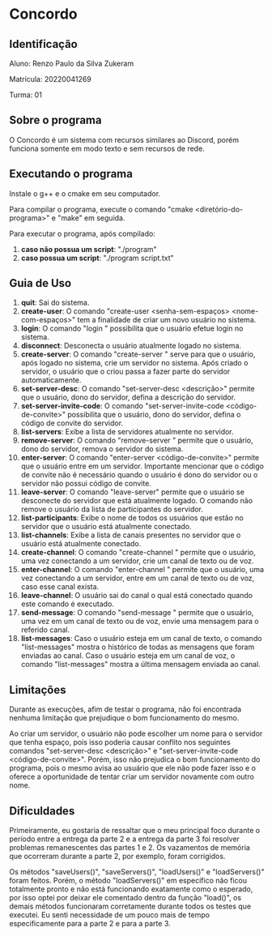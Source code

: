 # Concordo

## Identificação
Aluno: Renzo Paulo da Silva Zukeram

Matrícula: 20220041269

Turma: 01

## Sobre o programa
O Concordo é um sistema com recursos similares ao Discord, porém funciona somente em modo texto e sem recursos de rede.

## Executando o programa
Instale o g++ e o cmake em seu computador.

Para compilar o programa, execute o comando "cmake <diretório-do-programa>" e "make" em seguida.

Para executar o programa, após compilado:
1. **caso não possua um script**: "./program"
2. **caso possua um script**: "./program script.txt"

## Guia de Uso
1. **quit**: Sai do sistema.
2. **create-user**: O comando "create-user <email> <senha-sem-espaços> <nome-com-espaços>" tem a finalidade de criar um novo usuário no sistema.
3. **login**: O comando "login <email> <senha>" possibilita que o usuário efetue login no sistema.
4. **disconnect**: Desconecta o usuário atualmente logado no sistema.
5. **create-server**: O comando "create-server <nome-do-servidor>" serve para que o usuário, após logado no sistema, crie um servidor no sistema. Após criado o servidor, o usuário que o criou passa a fazer parte do servidor automaticamente.
6. **set-server-desc**: O comando "set-server-desc <nome-do-servidor> <descrição>" permite que o usuário, dono do servidor, defina a descrição do servidor.
7. **set-server-invite-code**: O comando "set-server-invite-code <nome-do-servidor> <código-de-convite>" possibilita que o usuário, dono do servidor, defina o código de convite do servidor.
8. **list-servers**: Exibe a lista de servidores atualmente no servidor.
9. **remove-server**: O comando "remove-server <nome-do-servidor>" permite que o usuário, dono do servidor, remova o servidor do sistema.
10. **enter-server**: O comando "enter-server <nome-do-servidor> <código-de-convite>" permite que o usuário entre em um servidor. Importante mencionar que o código de convite não é necessário quando o usuário é dono do servidor ou o servidor não possui código de convite.
11. **leave-server**: O comando "leave-server" permite que o usuário se desconecte do servidor que está atualmente logado. O comando não remove o usuário da lista de participantes do servidor.
12. **list-participants**: Exibe o nome de todos os usuários que estão no servidor que o usuário está atualmente conectado.
13. **list-channels**: Exibe a lista de canais presentes no servidor que o usuário está atualmente conectado.
14. **create-channel**: O comando "create-channel <nome-do-canal> <tipo-do-canal>" permite que o usuário, uma vez conectando a um servidor, crie um canal de texto ou de voz.
15. **enter-channel**: O comando "enter-channel <nome-do-canal>" permite que o usuário, uma vez conectando a um servidor, entre em um canal de texto ou de voz, caso esse canal exista.
16. **leave-channel**: O usuário sai do canal o qual está conectado quando este comando é executado.
17. **send-message**: O comando "send-message <mensagem>" permite que o usuário, uma vez em um canal de texto ou de voz, envie uma mensagem para o referido canal.
18. **list-messages**: Caso o usuário esteja em um canal de texto, o comando "list-messages" mostra o histórico de todas as mensagens que foram enviadas ao canal. Caso o usuário esteja em um canal de voz, o comando "list-messages" mostra a última mensagem enviada ao canal.

## Limitações
Durante as execuções, afim de testar o programa, não foi encontrada nenhuma limitação que prejudique o bom funcionamento do mesmo.

Ao criar um servidor, o usuário não pode escolher um nome para o servidor que tenha espaço, pois isso poderia causar conflito nos seguintes comandos "set-server-desc <nome-do-servidor> <descrição>" e "set-server-invite-code <nome-do-servidor> <código-de-convite>". Porém, isso não prejudica o bom funcionamento do programa, pois o mesmo avisa ao usuário que ele não pode fazer isso e o oferece a oportunidade de tentar criar um servidor novamente com outro nome.

## Dificuldades
Primeiramente, eu gostaria de ressaltar que o meu principal foco durante o período entre a entrega da parte 2 e a entrega da parte 3 foi resolver problemas remanescentes das partes 1 e 2. Os vazamentos de memória que ocorreram durante a parte 2, por exemplo, foram corrigidos.

Os métodos "saveUsers()", "saveServers()", "loadUsers()" e "loadServers()" foram feitos. Porém, o método "loadServers()" em específico não ficou totalmente pronto e não está funcionando exatamente como o esperado, por isso optei por deixar ele comentado dentro da função "load()", os demais métodos funcionaram corretamente durante todos os testes que executei. Eu senti necessidade de um pouco mais de tempo especificamente para a parte 2 e para a parte 3.
